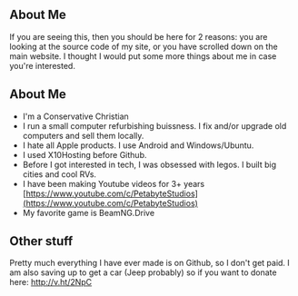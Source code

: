 ## About Me

If you are seeing this, then you should be here for 2 reasons: you are looking at the source code of my site, or you have scrolled down on the main website. I thought I would put some more things about me in case you're interested.

## About Me

 - I'm a Conservative Christian
 - I run a small computer refurbishing buissness. I fix and/or upgrade old computers and sell them locally.
 - I hate all Apple products. I use Android and Windows/Ubuntu.
 - I used X10Hosting before Github.
 - Before I got interested in tech, I was obsessed with legos. I built big cities and cool RVs.
 - I have been making Youtube videos for 3+ years [https://www.youtube.com/c/PetabyteStudios](https://www.youtube.com/c/PetabyteStudios)
 - My favorite game is BeamNG.Drive

## Other stuff

Pretty much everything I have ever made is on Github, so I don't get paid. I am also saving up to get a car (Jeep probably) so if you want to donate here: http://v.ht/2NpC
